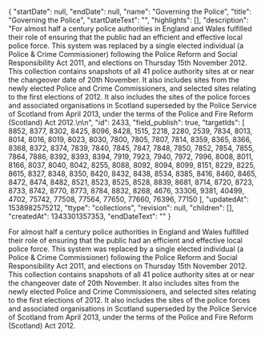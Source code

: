 {
  "startDate": null, 
  "endDate": null, 
  "name": "Governing the Police", 
  "title": "Governing the Police", 
  "startDateText": "", 
  "highlights": [], 
  "description": "For almost half a century police authorities in England and Wales fulfilled their role of ensuring that the public had an efficient and effective local police force. This system was replaced by a single elected individual (a Police & Crime Commissioner) following the Police Reform and Social Responsibility Act 2011, and elections on Thursday 15th November 2012. This collection contains snapshots of all 41 police authority sites at or near the changeover date of 20th November. It also includes sites from the newly elected Police and Crime Commissioners, and selected sites relating to the first elections of 2012. It also includes the sites of the police forces and associated organisations in Scotland superseded by the Police Service of Scotland from April 2013, under the terms of the Police and Fire Reform (Scotland) Act 2012.\n\n", 
  "id": 2433, 
  "field_publish": true, 
  "targetIds": [
    8852, 
    8377, 
    8302, 
    8425, 
    8096, 
    8428, 
    1515, 
    2218, 
    2280, 
    2539, 
    7834, 
    8013, 
    8014, 
    8016, 
    8019, 
    8023, 
    8030, 
    7800, 
    7805, 
    7807, 
    7814, 
    8359, 
    8365, 
    8366, 
    8368, 
    8372, 
    8374, 
    7839, 
    7840, 
    7845, 
    7847, 
    7848, 
    7850, 
    7852, 
    7854, 
    7855, 
    7864, 
    7886, 
    8392, 
    8393, 
    8394, 
    7919, 
    7923, 
    7940, 
    7972, 
    7996, 
    8008, 
    8011, 
    8166, 
    8037, 
    8040, 
    8042, 
    8255, 
    8088, 
    8092, 
    8094, 
    8099, 
    8151, 
    8229, 
    8225, 
    8615, 
    8327, 
    8348, 
    8350, 
    8420, 
    8432, 
    8438, 
    8534, 
    8385, 
    8416, 
    8460, 
    8465, 
    8472, 
    8474, 
    8482, 
    8521, 
    8523, 
    8525, 
    8528, 
    8839, 
    8681, 
    8714, 
    8720, 
    8723, 
    8733, 
    8742, 
    8770, 
    8773, 
    8784, 
    8832, 
    8268, 
    4676, 
    33306, 
    9381, 
    40499, 
    4702, 
    75742, 
    77508, 
    77564, 
    77650, 
    77660, 
    76396, 
    77150
  ], 
  "updatedAt": 1538982575212, 
  "ttype": "collections", 
  "revision": null, 
  "children": [], 
  "createdAt": 1343301357353, 
  "endDateText": ""
}

For almost half a century police authorities in England and Wales fulfilled their role of ensuring that the public had an efficient and effective local police force. This system was replaced by a single elected individual (a Police & Crime Commissioner) following the Police Reform and Social Responsibility Act 2011, and elections on Thursday 15th November 2012. This collection contains snapshots of all 41 police authority sites at or near the changeover date of 20th November. It also includes sites from the newly elected Police and Crime Commissioners, and selected sites relating to the first elections of 2012. It also includes the sites of the police forces and associated organisations in Scotland superseded by the Police Service of Scotland from April 2013, under the terms of the Police and Fire Reform (Scotland) Act 2012.

